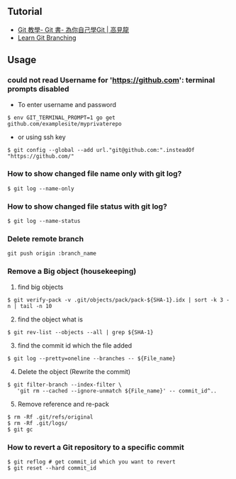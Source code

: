 ## Tutorial

* [Git 教學- Git 書- 為你自己學Git | 高見龍](https://gitbook.tw/)
* [Learn Git Branching](https://learngitbranching.js.org/)


## Usage
### could not read Username for 'https://github.com': terminal prompts disabled
* To enter username and password
```
$ env GIT_TERMINAL_PROMPT=1 go get github.com/examplesite/myprivaterepo
```

* or using ssh key
```
$ git config --global --add url."git@github.com:".insteadOf "https://github.com/"
```


### How to show changed file name only with git log?
```
$ git log --name-only 
```


### How to show changed file status with git log?
```
$ git log --name-status
```


### Delete remote branch
```
git push origin :branch_name
```


### Remove a Big object (housekeeping)
1. find big objects

```
$ git verify-pack -v .git/objects/pack/pack-${SHA-1}.idx | sort -k 3 -n | tail -n 10
```

2. find the object what is

```
$ git rev-list --objects --all | grep ${SHA-1}
```

3. find the commit id which the file added

```
$ git log --pretty=oneline --branches -- ${File_name}
```

4. Delete the object (Rewrite the commit)

```
$ git filter-branch --index-filter \
   'git rm --cached --ignore-unmatch ${File_name}' -- commit_id^..
```

5. Remove reference and re-pack

```
$ rm -Rf .git/refs/original
$ rm -Rf .git/logs/
$ git gc
```


### How to revert a Git repository to a specific commit
```
$ git reflog # get commit_id which you want to revert
$ git reset --hard commit_id
```
